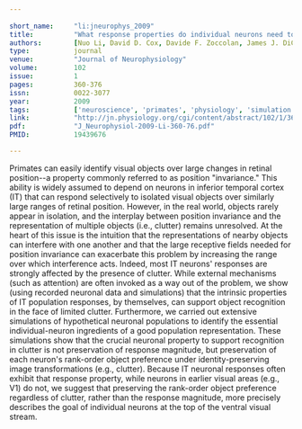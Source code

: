 ```yaml
---
    
short_name:     "li:jneurophys_2009"
title:          "What response properties do individual neurons need to underlie position and clutter 'invariant' object recognition?"
authors:        [Nuo Li, David D. Cox, Davide F. Zoccolan, James J. DiCarlo]
type:           journal
venue:          "Journal of Neurophysiology"
volume:         102
issue:          1
pages:          360-376
issn:           0022-3077
year:           2009
tags:           ['neuroscience', 'primates', 'physiology', 'simulation']
link:           "http://jn.physiology.org/cgi/content/abstract/102/1/360"
pdf:            "J_Neurophysiol-2009-Li-360-76.pdf"
PMID:           19439676 

---
```


Primates can easily identify visual objects over large changes in retinal position--a property commonly referred to as position "invariance." This ability is widely assumed to depend on neurons in inferior temporal cortex (IT) that can respond selectively to isolated visual objects over similarly large ranges of retinal position. However, in the real world, objects rarely appear in isolation, and the interplay between position invariance and the representation of multiple objects (i.e., clutter) remains unresolved. At the heart of this issue is the intuition that the representations of nearby objects can interfere with one another and that the large receptive fields needed for position invariance can exacerbate this problem by increasing the range over which interference acts. Indeed, most IT neurons' responses are strongly affected by the presence of clutter. While external mechanisms (such as attention) are often invoked as a way out of the problem, we show (using recorded neuronal data and simulations) that the intrinsic properties of IT population responses, by themselves, can support object recognition in the face of limited clutter. Furthermore, we carried out extensive simulations of hypothetical neuronal populations to identify the essential individual-neuron ingredients of a good population representation. These simulations show that the crucial neuronal property to support recognition in clutter is not preservation of response magnitude, but preservation of each neuron's rank-order object preference under identity-preserving image transformations (e.g., clutter). Because IT neuronal responses often exhibit that response property, while neurons in earlier visual areas (e.g., V1) do not, we suggest that preserving the rank-order object preference regardless of clutter, rather than the response magnitude, more precisely describes the goal of individual neurons at the top of the ventral visual stream.
